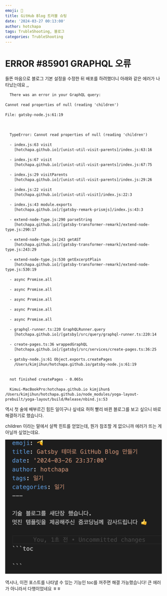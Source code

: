 ```yaml
---
emoji: 👻
title: GitHub Blog 트러블 슈팅
date: '2024-03-27 00:13:00'
author: hotchapa
tags: TrubleShooting, 블로그
categories: TrubleShooting
---
```


# ERROR #85901  GRAPHQL 오류
들뜬 마음으로 블로그 기본 설정을 수정한 뒤 배포를 하려했더니
아래와 같은 에러가 나타났는데요 ,,

```
  There was an error in your GraphQL query:

Cannot read properties of null (reading 'children')

File: gatsby-node.js:61:19



  TypeError: Cannot read properties of null (reading 'children')
  
  - index.js:63 visit
    [hotchapa.github.io]/[unist-util-visit-parents]/index.js:63:16
  
  - index.js:67 visit
    [hotchapa.github.io]/[unist-util-visit-parents]/index.js:67:75
  
  - index.js:29 visitParents
    [hotchapa.github.io]/[unist-util-visit-parents]/index.js:29:26
  
  - index.js:22 visit
    [hotchapa.github.io]/[unist-util-visit]/index.js:22:3
  
  - index.js:43 module.exports
    [hotchapa.github.io]/[gatsby-remark-prismjs]/index.js:43:3
  
  - extend-node-type.js:290 parseString
    [hotchapa.github.io]/[gatsby-transformer-remark]/extend-node-type.js:290:17
  
  - extend-node-type.js:243 getAST
    [hotchapa.github.io]/[gatsby-transformer-remark]/extend-node-type.js:243:29
  
  - extend-node-type.js:530 getExcerptPlain
    [hotchapa.github.io]/[gatsby-transformer-remark]/extend-node-type.js:530:19
  
  - async Promise.all
  
  - async Promise.all
  
  - async Promise.all
  
  - async Promise.all
  
  - async Promise.all
  
  - graphql-runner.ts:220 GraphQLRunner.query
    [hotchapa.github.io]/[gatsby]/src/query/graphql-runner.ts:220:14
  
  - create-pages.ts:36 wrappedGraphQL
    [hotchapa.github.io]/[gatsby]/src/services/create-pages.ts:36:25
  
  - gatsby-node.js:61 Object.exports.createPages
    /Users/kimjihun/hotchapa.github.io/gatsby-node.js:61:19
  

  not finished createPages - 0.065s

  Kimui-MacBookPro:hotchapa.github.io kimjihun$ /Users/kimjihun/hotchapa.github.io/node_modules/yoga-layout-prebuilt/yoga-layout/build/Release/nbind.js:53
```

역시 첫 술에 배부르긴 힘든 일이구나 싶네요 허허
빨리 바뀐 블로그를 보고 싶으니 바로 해결하기로 했습니다.

children 이라는 말에서 살짝 힌트를 얻었는데, 
뭔가 참조할 게 없으니까 에러가 뜨는 게 아닐까 싶었는데요.

![사진](./1.png)

역시나, 이전 포스트를 나타낼 수 있는 기능인 toc를 꺼주면 해결 가능했습니다!
큰 에러가 아니라서 다행이었네요 ㅎㅎ


